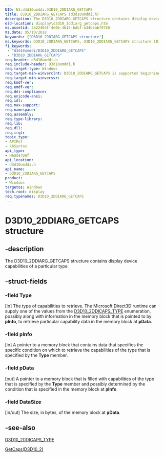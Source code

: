 ```yaml
---
UID: NS:d3d10umddi.D3D10_2DDIARG_GETCAPS
title: D3D10_2DDIARG_GETCAPS (d3d10umddi.h)
description: The D3D10_2DDIARG_GETCAPS structure contains display device capabilities of a particular type.
old-location: display\d3d10_2ddiarg_getcaps.htm
ms.assetid: 3a22464f-4e0b-4b14-bdbf-b34b3abf9780
ms.date: 05/10/2018
keywords: ["D3D10_2DDIARG_GETCAPS structure"]
ms.keywords: D3D10_2DDIARG_GETCAPS, D3D10_2DDIARG_GETCAPS structure [Display Devices], UMDisplayDriver_Dx11param_Structs_0d9c80db-e29f-4e2f-b697-bcf87f29034c.xml, d3d10umddi/D3D10_2DDIARG_GETCAPS, display.d3d10_2ddiarg_getcaps
f1_keywords:
 - "d3d10umddi/D3D10_2DDIARG_GETCAPS"
 - "D3D10_2DDIARG_GETCAPS"
req.header: d3d10umddi.h
req.include-header: D3d10umddi.h
req.target-type: Windows
req.target-min-winverclnt: D3D10_2DDIARG_GETCAPS is supported beginning with the Windows 7 operating system.
req.target-min-winversvr: 
req.kmdf-ver: 
req.umdf-ver: 
req.ddi-compliance: 
req.unicode-ansi: 
req.idl: 
req.max-support: 
req.namespace: 
req.assembly: 
req.type-library: 
req.lib: 
req.dll: 
req.irql: 
topic_type:
- APIRef
- kbSyntax
api_type:
- HeaderDef
api_location:
- d3d10umddi.h
api_name:
- D3D10_2DDIARG_GETCAPS
product:
- Windows
targetos: Windows
tech.root: display
req.typenames: D3D10_2DDIARG_GETCAPS
---
```


# D3D10_2DDIARG_GETCAPS structure


## -description


The D3D10_2DDIARG_GETCAPS structure contains display device capabilities of a particular type.


## -struct-fields




### -field Type

[in] The type of capabilities to retrieve. The Microsoft Direct3D runtime can supply one of the values from the <a href="https://docs.microsoft.com/windows-hardware/drivers/ddi/d3d10umddi/ne-d3d10umddi-d3d10_2ddicaps_type">D3D10_2DDICAPS_TYPE</a> enumeration, possibly along with information in the memory block that is pointed to by <b>pInfo</b>, to retrieve particular capability data in the memory block at <b>pData</b>.


### -field pInfo

[in] A pointer to a memory block that contains data that specifies the specific condition on which to retrieve the capabilities of the type that is specified by the <b>Type</b> member. 


### -field pData

[out] A pointer to a memory block that is filled with capabilities of the type that is specified by the <b>Type</b> member and possibly determined by the condition that is specified in the memory block at <b>pInfo</b>. 


### -field DataSize

[in/out] The size, in bytes, of the memory block at <b>pData</b>. 


## -see-also




<a href="https://docs.microsoft.com/windows-hardware/drivers/ddi/d3d10umddi/ne-d3d10umddi-d3d10_2ddicaps_type">D3D10_2DDICAPS_TYPE</a>



<a href="https://docs.microsoft.com/windows-hardware/drivers/ddi/d3d10umddi/nc-d3d10umddi-pfnd3d10_2ddi_getcaps">GetCaps(D3D10_2)</a>
 

 

